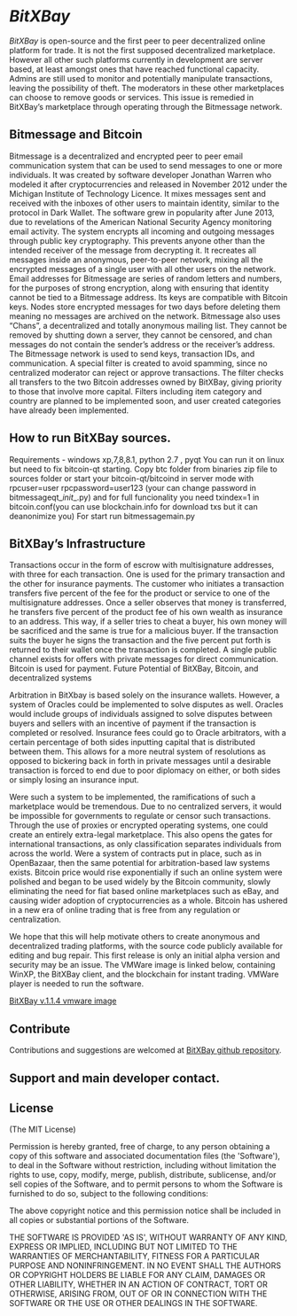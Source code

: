 # *BitXBay*

*BitXBay* is open-source and the first peer to peer decentralized online platform for trade. It is not the first supposed decentralized marketplace.  However all other such platforms currently in development are server based, at least amongst ones that have reached functional capacity. Admins are still used to monitor and potentially manipulate transactions, leaving the possibility of theft. The moderators in these other marketplaces can choose to remove goods or services. This issue is remedied in BitXBay’s marketplace through operating through the Bitmessage network.


## Bitmessage and Bitcoin

Bitmessage is a decentralized and encrypted peer to peer email communication system that can be used to send messages to one or more individuals. It was created by software developer Jonathan Warren who modeled it after cryptocurrencies and released in November 2012 under the Michigan Institute of Technology Licence. It mixes messages sent and received with the inboxes of other users to maintain identity, similar to the protocol in Dark Wallet. The software grew in popularity after June 2013, due to revelations of the American National Security Agency monitoring email activity. The system encrypts all incoming and outgoing messages through public key cryptography. This prevents anyone other than the intended receiver of the message from decrypting it. It recreates all messages inside an anonymous, peer-to-peer network, mixing all the encrypted messages of a single user with all other users on the network. Email addresses for Bitmessage are series of random letters and numbers, for the purposes of strong encryption, along with ensuring that identity cannot be tied to a Bitmessage address. Its keys are compatible with Bitcoin keys. Nodes store encrypted messages for two days before deleting them meaning no messages are archived on the network. Bitmessage also uses “Chans”, a decentralized and totally anonymous mailing list. They cannot be removed by shutting down a server, they cannot be censored, and chan messages do not contain the sender’s address or the receiver’s address. The Bitmessage network is used to send keys, transaction IDs, and communication. A special filter is created to avoid spamming, since no centralized moderator can reject or approve transactions. The filter checks all transfers to the two Bitcoin addresses owned by BitXBay, giving priority to those that involve more capital. Filters including item category and country are planned to be implemented soon, and user created categories have already been implemented.
 

## How to run BitXBay sources.
Requirements - windows xp,7,8,8.1, python 2.7 , pyqt   You can run it on linux but need to fix bitcoin-qt starting.
Copy btc folder from binaries zip file to sources folder or start your bitcoin-qt/bitcoind in server mode with rpcuser=user rpcpassword=user123 (your can change password in bitmessageqt\__init__.py) and for full funcionality you need txindex=1 in bitcoin.conf(you can use blockchain.info for download txs but it can deanonimize you)
For start run bitmessagemain.py
 
 
## BitXBay’s Infrastructure

Transactions occur in the form of escrow with multisignature addresses, with three for each transaction. One is used for the primary transaction and the other for insurance payments. The customer who initiates a transaction transfers five percent of the fee for the product or service to one of the multisignature addresses. Once a seller observes that money is transferred, he transfers five percent of the product fee of his own wealth as insurance to an address. This way, if a seller tries to cheat a buyer, his own money will be sacrificed and the same is true for a malicious buyer. If the transaction suits the buyer he signs the transaction and the five percent put forth is returned to their wallet once the transaction is completed. A single public channel exists for offers with private messages for direct communication. Bitcoin is used for payment.
Future Potential of BitXBay, Bitcoin, and decentralized systems

Arbitration in BitXbay is based solely on the insurance wallets. However, a system of Oracles could be implemented to solve disputes as well. Oracles would include groups of individuals  assigned to solve disputes between buyers and sellers with an incentive of payment if the transaction is completed or resolved. Insurance fees could go to Oracle arbitrators, with a certain percentage of both sides inputting capital that is distributed between them. This allows for a more neutral system of resolutions as opposed to bickering back in forth in private messages until a desirable transaction is forced to end due to poor diplomacy on either, or both sides or simply losing an insurance input.

Were such a system to be implemented, the ramifications of such a marketplace would be tremendous. Due to no centralized servers, it would be impossible for governments to regulate or censor such transactions. Through the use of proxies or encrypted operating systems, one could create an entirely extra-legal marketplace. This also opens the gates for international transactions, as only classification separates individuals from across the world. Were a system of contracts put in place, such as in OpenBazaar, then the same potential for arbitration-based law systems exists. Bitcoin price would rise exponentially if such an online system were polished and began to be used widely by the Bitcoin community, slowly eliminating the need for fiat based online marketplaces such as eBay, and causing wider adoption of cryptocurrencies as a whole. Bitcoin has ushered in a new era of online trading that is free from any regulation or centralization.

We hope that this will help motivate others to create anonymous and decentralized trading platforms, with the source code publicly available for editing and bug repair. This first release is only an initial alpha version and security may be an issue. The VMWare image is linked below, containing WinXP, the BitXBay client, and the blockchain for instant trading. VMWare player is needed to run the software.

[BitXBay v.1.1.4 vmware image](http://thepiratebay.se/torrent/10505247/BitXBay_v.1.4.4b_vmware_image)


## Contribute

Contributions and suggestions are welcomed at [BitXBay github repository](https://github.com/bitxbay/BitXBay).

## Support and main developer contact.



## License
(The MIT License)

Permission is hereby granted, free of charge, to any person obtaining
a copy of this software and associated documentation files (the
'Software'), to deal in the Software without restriction, including
without limitation the rights to use, copy, modify, merge, publish,
distribute, sublicense, and/or sell copies of the Software, and to
permit persons to whom the Software is furnished to do so, subject to
the following conditions:

The above copyright notice and this permission notice shall be
included in all copies or substantial portions of the Software.

THE SOFTWARE IS PROVIDED 'AS IS', WITHOUT WARRANTY OF ANY KIND,
EXPRESS OR IMPLIED, INCLUDING BUT NOT LIMITED TO THE WARRANTIES OF
MERCHANTABILITY, FITNESS FOR A PARTICULAR PURPOSE AND NONINFRINGEMENT.
IN NO EVENT SHALL THE AUTHORS OR COPYRIGHT HOLDERS BE LIABLE FOR ANY
CLAIM, DAMAGES OR OTHER LIABILITY, WHETHER IN AN ACTION OF CONTRACT,
TORT OR OTHERWISE, ARISING FROM, OUT OF OR IN CONNECTION WITH THE
SOFTWARE OR THE USE OR OTHER DEALINGS IN THE SOFTWARE.
